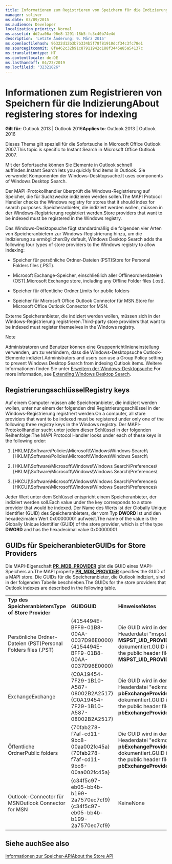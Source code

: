 ```yaml
---
title: Informationen zum Registrieren von Speichern für die Indizierung
manager: soliver
ms.date: 03/09/2015
ms.audience: Developer
localization_priority: Normal
ms.assetid: dd2aa06a-96e8-1291-18b5-fc3c40b74e4d
description: 'Letzte Änderung: 9. März 2015'
ms.openlocfilehash: 96322d12b3b7b334b5f78f81910dcf34c3fc78e1
ms.sourcegitcommit: 8fe462c32b91c87911942c188f3445e85a54137c
ms.translationtype: HT
ms.contentlocale: de-DE
ms.lasthandoff: 04/23/2019
ms.locfileid: "32321826"
---
```

# <a name="about-registering-stores-for-indexing"></a><span data-ttu-id="29ac8-103">Informationen zum Registrieren von Speichern für die Indizierung</span><span class="sxs-lookup"><span data-stu-id="29ac8-103">About registering stores for indexing</span></span>

  
  
<span data-ttu-id="29ac8-104">**Gilt für**: Outlook 2013 | Outlook 2016</span><span class="sxs-lookup"><span data-stu-id="29ac8-104">**Applies to**: Outlook 2013 | Outlook 2016</span></span> 
  
<span data-ttu-id="29ac8-105">Dieses Thema gilt speziell für die Sofortsuche in Microsoft Office Outlook 2007.</span><span class="sxs-lookup"><span data-stu-id="29ac8-105">This topic is specific to Instant Search in Microsoft Office Outlook 2007.</span></span>
  
<span data-ttu-id="29ac8-106">Mit der Sofortsuche können Sie Elemente in Outlook schnell auffinden.</span><span class="sxs-lookup"><span data-stu-id="29ac8-106">Instant Search lets you quickly find items in Outlook.</span></span> <span data-ttu-id="29ac8-107">Sie verwendet Komponenten der Windows-Desktopsuche.</span><span class="sxs-lookup"><span data-stu-id="29ac8-107">It uses components of Windows Desktop Search.</span></span>
  
<span data-ttu-id="29ac8-108">Der MAPI-Protokollhandler überprüft die Windows-Registrierung auf Speicher, die für Suchzwecke indizieren werden sollen.</span><span class="sxs-lookup"><span data-stu-id="29ac8-108">The MAPI Protocol Handler checks the Windows registry for stores that it should index for search purposes.</span></span> <span data-ttu-id="29ac8-109">Speicheranbieter, die indiziert werden wollen, müssen in der Windows-Registrierung registriert werden.</span><span class="sxs-lookup"><span data-stu-id="29ac8-109">Store providers that want to be indexed must be registered in the Windows registry.</span></span>
  
<span data-ttu-id="29ac8-110">Das Windows-Desktopsuche fügt standardmäßig die folgenden vier Arten von Speicheranbietern zur Windows-Registrierung hinzu, um die Indizierung zu ermöglichen:</span><span class="sxs-lookup"><span data-stu-id="29ac8-110">By default, Windows Desktop Search adds the following four types of store providers to the Windows registry to allow indexing:</span></span>
  
- <span data-ttu-id="29ac8-111">Speicher für persönliche Ordner-Dateien (PST)</span><span class="sxs-lookup"><span data-stu-id="29ac8-111">Store for Personal Folders files (.PST).</span></span>
    
-  <span data-ttu-id="29ac8-112">Microsoft Exchange-Speicher, einschließlich aller Offlineordnerdateien (OST).</span><span class="sxs-lookup"><span data-stu-id="29ac8-112">Microsoft Exchange store, including any Offline Folder files (.ost).</span></span> 
    
-  <span data-ttu-id="29ac8-113">Speicher für öffentliche Ordner.</span><span class="sxs-lookup"><span data-stu-id="29ac8-113">Limits for public folders</span></span> 
    
-  <span data-ttu-id="29ac8-114">Speicher für Microsoft Office Outlook Connector für MSN.</span><span class="sxs-lookup"><span data-stu-id="29ac8-114">Store for Microsoft Office Outlook Connector for MSN.</span></span> 
    
 <span data-ttu-id="29ac8-115">Externe Speicheranbieter, die indiziert werden wollen, müssen sich in der Windows-Registrierung registrieren.</span><span class="sxs-lookup"><span data-stu-id="29ac8-115">Third-party store providers that want to be indexed must register themselves in the Windows registry.</span></span> 
  
> [!NOTE]
> <span data-ttu-id="29ac8-116">Administratoren und Benutzer können eine Gruppenrichtlinieneinstellung verwenden, um zu verhindern, dass die Windows-Desktopsuche Outlook-Elemente indiziert.</span><span class="sxs-lookup"><span data-stu-id="29ac8-116">Administrators and users can use a Group Policy setting to prevent Windows Desktop Search from indexing Outlook items.</span></span> <span data-ttu-id="29ac8-117">Weitere Informationen finden Sie unter [Erweitern der Windows-Desktopsuche](https://msdn.microsoft.com/library/2eab146a-8516-4b95-b73c-ca7f980ba233%28Office.15%29.aspx).</span><span class="sxs-lookup"><span data-stu-id="29ac8-117">For more information, see [Extending Windows Desktop Search](https://msdn.microsoft.com/library/2eab146a-8516-4b95-b73c-ca7f980ba233%28Office.15%29.aspx).</span></span> 
  
## <a name="registry-keys"></a><span data-ttu-id="29ac8-118">Registrierungsschlüssel</span><span class="sxs-lookup"><span data-stu-id="29ac8-118">Registry keys</span></span>

<span data-ttu-id="29ac8-119">Auf einem Computer müssen alle Speicheranbieter, die indiziert werden wollen, unter nur einem der folgenden drei Registrierungsschlüssel in der Windows-Registrierung registriert werden.</span><span class="sxs-lookup"><span data-stu-id="29ac8-119">On a computer, all store providers that want to be indexed must be registered under only one of the following three registry keys in the Windows registry.</span></span> <span data-ttu-id="29ac8-120">Der MAPI-Protokollhandler sucht unter jedem dieser Schlüssel in der folgenden Reihenfolge:</span><span class="sxs-lookup"><span data-stu-id="29ac8-120">The MAPI Protocol Handler looks under each of these keys in the following order:</span></span>
  
1. <span data-ttu-id="29ac8-121">[HKLM]\Software\Policies\Microsoft\Windows\Windows Search\\</span><span class="sxs-lookup"><span data-stu-id="29ac8-121">[HKLM]\Software\Policies\Microsoft\Windows\Windows Search\\</span></span>
    
2. <span data-ttu-id="29ac8-122">[HKLM]\Software\Microsoft\Windows\Windows Search\Preferences\\</span><span class="sxs-lookup"><span data-stu-id="29ac8-122">[HKLM]\Software\Microsoft\Windows\Windows Search\Preferences\\</span></span>
    
3. <span data-ttu-id="29ac8-123">[HKCU]\Software\Microsoft\Windows\Windows Search\Preferences\\</span><span class="sxs-lookup"><span data-stu-id="29ac8-123">[HKCU]\Software\Microsoft\Windows\Windows Search\Preferences\\</span></span>
    
 <span data-ttu-id="29ac8-124">Jeder Wert unter dem Schlüssel entspricht einem Speicheranbieter, der indiziert werden soll.</span><span class="sxs-lookup"><span data-stu-id="29ac8-124">Each value under the key corresponds to a store provider that would be indexed.</span></span> <span data-ttu-id="29ac8-125">Der Name des Werts ist der Globally Unique Identifier (GUID) des Speicheranbieters, der vom Typ **DWORD** ist und den hexadezimalen Wert 0x00000001 aufweist.</span><span class="sxs-lookup"><span data-stu-id="29ac8-125">The name of the value is the Globally Unique Identifier (GUID) of the store provider, which is of the type **DWORD** and has the hexadecimal value 0x00000001.</span></span> 
  
## <a name="guids-for-store-providers"></a><span data-ttu-id="29ac8-126">GUIDs für Speicheranbieter</span><span class="sxs-lookup"><span data-stu-id="29ac8-126">GUIDs for Store Providers</span></span>

<span data-ttu-id="29ac8-127">Die MAPI-Eigenschaft **[PR_MDB_PROVIDER](pidtagstoreprovider-canonical-property.md)** gibt die GUID eines MAPI-Speichers an.</span><span class="sxs-lookup"><span data-stu-id="29ac8-127">The MAPI property **[PR_MDB_PROVIDER](pidtagstoreprovider-canonical-property.md)** specifies the GUID of a MAPI store.</span></span> <span data-ttu-id="29ac8-128">Die GUIDs für die Speicheranbieter, die Outlook indiziert, sind in der folgenden Tabelle beschrieben.</span><span class="sxs-lookup"><span data-stu-id="29ac8-128">The GUIDs for the store providers that Outlook indexes are described in the following table.</span></span> 
  
||||
|:-----|:-----|:-----|
|<span data-ttu-id="29ac8-129">**Typ des Speicheranbieters**</span><span class="sxs-lookup"><span data-stu-id="29ac8-129">**Type of Store Provider**</span></span> <br/> |<span data-ttu-id="29ac8-130">**GUID**</span><span class="sxs-lookup"><span data-stu-id="29ac8-130">**GUID**</span></span> <br/> |<span data-ttu-id="29ac8-131">**Hinweise**</span><span class="sxs-lookup"><span data-stu-id="29ac8-131">**Notes**</span></span> <br/> |
|<span data-ttu-id="29ac8-132">Persönliche Ordner-Dateien (PST)</span><span class="sxs-lookup"><span data-stu-id="29ac8-132">Personal Folders files (.PST)</span></span>  <br/> |<span data-ttu-id="29ac8-133">{4154494E-BFF9-01B8-00AA-0037D96E0000}</span><span class="sxs-lookup"><span data-stu-id="29ac8-133">{4154494E-BFF9-01B8-00AA-0037D96E0000}</span></span>  <br/> |<span data-ttu-id="29ac8-134">Die GUID wird in der öffentlichen Headerdatei "mspst.h" als **MSPST_UID_PROVIDER** dokumentiert.</span><span class="sxs-lookup"><span data-stu-id="29ac8-134">GUID is documented in the public header file mspst.h as **MSPST_UID_PROVIDER**</span></span> <br/> |
|<span data-ttu-id="29ac8-135">Exchange</span><span class="sxs-lookup"><span data-stu-id="29ac8-135">Exchange</span></span>  <br/> |<span data-ttu-id="29ac8-136">{C0A19454-7F29-1B10-A587-08002B2A2517}</span><span class="sxs-lookup"><span data-stu-id="29ac8-136">{C0A19454-7F29-1B10-A587-08002B2A2517}</span></span>  <br/> |<span data-ttu-id="29ac8-137">Die GUID wird in der öffentlichen Headerdatei "edkmdb.h" als **pbExchangeProviderPrimaryUserGuid** dokumentiert.</span><span class="sxs-lookup"><span data-stu-id="29ac8-137">GUID is documented in the public header file edkmdb.h as **pbExchangeProviderPrimaryUserGuid**</span></span> <br/> |
|<span data-ttu-id="29ac8-138">Öffentliche Ordner</span><span class="sxs-lookup"><span data-stu-id="29ac8-138">Public folders</span></span>  <br/> |<span data-ttu-id="29ac8-139">{70fab278-f7af-cd11-9bc8-00aa002fc45a}</span><span class="sxs-lookup"><span data-stu-id="29ac8-139">{70fab278-f7af-cd11-9bc8-00aa002fc45a}</span></span>  <br/> |<span data-ttu-id="29ac8-140">Die GUID wird in der öffentlichen Headerdatei "edkmdb.h" als **pbExchangeProviderPublicGuid** dokumentiert.</span><span class="sxs-lookup"><span data-stu-id="29ac8-140">GUID is documented in the public header file edkmdb.h as **pbExchangeProviderPublicGuid**</span></span> <br/> |
|<span data-ttu-id="29ac8-141">Outlook-Connector für MSN</span><span class="sxs-lookup"><span data-stu-id="29ac8-141">Outlook Connector for MSN</span></span>  <br/> |<span data-ttu-id="29ac8-142">{c34f5c97-eb05-bb4b-b199-2a7570ec7cf9}</span><span class="sxs-lookup"><span data-stu-id="29ac8-142">{c34f5c97-eb05-bb4b-b199-2a7570ec7cf9}</span></span>  <br/> |<span data-ttu-id="29ac8-143">Keine</span><span class="sxs-lookup"><span data-stu-id="29ac8-143">None</span></span>  <br/> |
   
## <a name="see-also"></a><span data-ttu-id="29ac8-144">Siehe auch</span><span class="sxs-lookup"><span data-stu-id="29ac8-144">See also</span></span>



[<span data-ttu-id="29ac8-145">Informationen zur Speicher-API</span><span class="sxs-lookup"><span data-stu-id="29ac8-145">About the Store API</span></span>](about-the-store-api.md)


